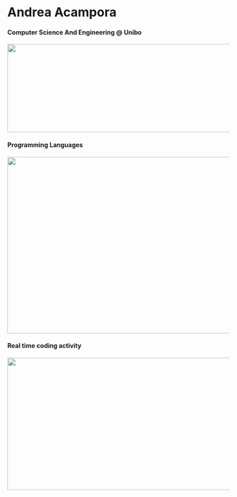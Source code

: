 # Andrea Acampora

#### Computer Science And Engineering @ Unibo
<img src="https://github-readme-stats.vercel.app/api?username=andrea-acampora&count_private=true&show_icons=true&theme=gruvbox" height=200px width=550px>

#### Programming Languages
<img src="https://wakatime.com/share/@Arop/7b1d5c62-1d9f-4a3a-836c-c29297ecc0b1.svg?sanitaze=true" height=400px width=650px>


#### Real time coding activity
<img src="https://wakatime.com/share/@Arop/c3fe2869-5ef5-4bc3-8960-99ffe2d5723f.svg?sanitaze=true" height=300px width=650px>

